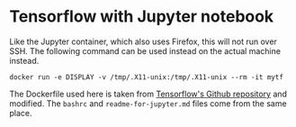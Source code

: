 # Tensorflow with Jupyter notebook

Like the Jupyter container, which also uses Firefox, this will not run over
SSH. The following command can be used instead on the actual machine instead.
```
docker run -e DISPLAY -v /tmp/.X11-unix:/tmp/.X11-unix --rm -it mytf
```

The Dockerfile used here is taken from [Tensorflow's Github
repository](https://github.com/tensorflow/tensorflow/tree/master/tensorflow/tools/dockerfiles)
and modified. The `bashrc` and `readme-for-jupyter.md` files come from the same
place.
